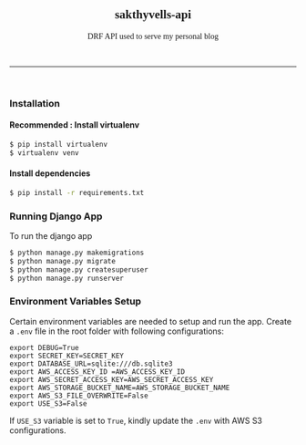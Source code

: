 <link rel="stylesheet" href="https://cdnjs.cloudflare.com/ajax/libs/font-awesome/6.1.1/css/all.min.css"
    integrity="sha512-KfkfwYDsLkIlwQp6LFnl8zNdLGxu9YAA1QvwINks4PhcElQSvqcyVLLD9aMhXd13uQjoXtEKNosOWaZqXgel0g=="
    crossorigin="anonymous" referrerpolicy="no-referrer" />
<link href="https://fonts.googleapis.com/css2?family=Quicksand:wght@400;700&display=swap" rel="stylesheet">

<div align="center" style="font-family: 'QuickSand';">
    <h2 style="font-family: 48px;">sakthyvells-api</h2>
    <p style="font-family: 24px;">DRF API used to serve my personal blog</p>
    <p align="center">
        <img src="https://img.shields.io/github/languages/count/sakthyvell/sakthyvells-api" alt="">
        <img src="https://img.shields.io/github/languages/top/sakthyvell/sakthyvells-api" alt="">
        <img src="https://img.shields.io/github/last-commit/sakthyvell/sakthyvells-api" alt="">
        <img src="https://img.shields.io/badge/development-ongoing-green" alt="">
    </p>
</div>

<hr>
<br>

### Installation
#### Recommended : Install virtualenv
```bash
$ pip install virtualenv
$ virtualenv venv
```
#### Install dependencies
```bash
$ pip install -r requirements.txt
```

### Running Django App
To run the django app
```bash
$ python manage.py makemigrations
$ python manage.py migrate
$ python manage.py createsuperuser
$ python manage.py runserver
```

### Environment Variables Setup
Certain environment variables are needed to setup and run the app. Create a `.env` file in the root folder with following configurations:
```
export DEBUG=True
export SECRET_KEY=SECRET_KEY
export DATABASE_URL=sqlite:///db.sqlite3
export AWS_ACCESS_KEY_ID =AWS_ACCESS_KEY_ID
export AWS_SECRET_ACCESS_KEY=AWS_SECRET_ACCESS_KEY
export AWS_STORAGE_BUCKET_NAME=AWS_STORAGE_BUCKET_NAME
export AWS_S3_FILE_OVERWRITE=False
export USE_S3=False
```
If `USE_S3` variable is set to `True`, kindly update the `.env` with AWS S3 configurations.
